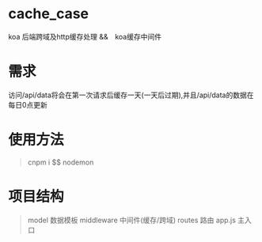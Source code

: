 # cache_case

koa 后端跨域及http缓存处理 &amp;&amp;　koa缓存中间件

# 需求

访问/api/data将会在第一次请求后缓存一天(一天后过期),并且/api/data的数据在每日0点更新

# 使用方法 

>cnpm i $$ nodemon

# 项目结构

> model 数据模板
middleware 中间件(缓存/跨域)
routes 路由
app.js 主入口
